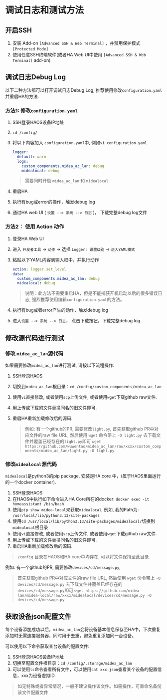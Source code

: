 # 调试日志和测试方法

## 开启SSH

1. 安装 Add-on `[Advanced SSH & Web Terminal]` ，并禁用保护模式 `[Protected Mode]`
2. 使用任意SSH终端软件(或者HA Web UI中使用 `[Advanced SSH & Web Terminal]` add-on)

## 调试日志Debug Log

以下二种方法都可以打开调试日志Debug Log, 推荐使用修改`configuration.yaml`并重启HA的方法.

### 方法1: 修改`configuration.yaml`

1. SSH登录HAOS设备IP地址
2. `cd /config/`
3. 将以下内容加入 `configuration.yaml`中, 例如`vi configuration.yaml`

   ```yaml
   logger:
     default: warn
     logs:
       custom_components.midea_ac_lan: debug
       midealocal: debug
   ```

   > 需要同时开启 `midea_ac_lan` 和 `midealocal`

4. 重启HA
5. 执行有bug或error的操作，触发debug log
6. 通过HA web UI ( `设置 --> 系统 --> 日志` )， 下载完整debug log文件

### 方法2： 使用 Action 动作

1. 登录HA Web UI
2. 进入 `开发者工具` -> `动作` -> 选择 `Logger: 设置级别` -> `进入YAML模式`
3. 粘贴以下YAML内容到输入框中，并执行动作

   ```yaml
   action: logger.set_level
   data:
     custom_components.midea_ac_lan: debug
     midealocal: debug
   ```

   > 说明：此方法不需要重启HA，但是不能捕获开机启动以后的很多错误日志, 强烈推荐使用编辑`configuration.yaml`的方法。

4. 执行有bug或者error产生的动作，触发debug log
5. 进入`设置 --> 系统 --> 日志`， 点击下载按钮，下载完整debug log

## 修改源代码进行测试

### 修改 `midea_ac_lan`源代码

如果需要修改`midea_ac_lan`进行测试, 请按以下流程操作:

1. SSH登录HAOS
2. 切换到`midea_ac_lan`根目录：`cd /config/custom_components/midea_ac_lan`
3. 使用`vi`直接修改, 或者使用`scp`上传文件, 或者使用`wget`下载github raw文件.
4. 用上传或下载的文件替换同名的旧文件即可.
5. 重启HA重新加载修改后的源码.

   > 例如: 有一个github的PR, 需要修改`light.py`,
   > 首先获取github PR中对应文件的raw file URL, 然后使用 `wget` 命令带上 `-O light.py` 去下载文件并覆盖已经存在的`light.py`即可
   > `wget https://github.com/wuwentao/midea_ac_lan/raw/xxxx/custom_components/midea_ac_lan/light.py -O light.py`

### 修改`midealocal`源代码

`midealocal`是python3的pip package, 安装是HA core 中，(属于HAOS里面运行的一个docker container).

1. SSH登录HAOS
2. 在HAOS中执行如下命令进入HA Core所在的docker: `docker exec -it homeassistant /bin/bash`
3. 使用`pip show midea-local`来获取`midealocal`, 例如, 我的Path为: `/usr/local/lib/python3.13/site-packages`
4. 使用`cd /usr/local/lib/python3.13/site-packages/midealocal/`切换到 `midealocal`根目录
5. 使用`vi`直接修改, 或者使用`scp`上传文件, 或者使用`wget`下载github raw文件.
6. 用上传或下载的文件替换同名的旧文件即可.
7. 重启HA重新加载修改后的源码.

> `/config` 目录在HAOS和HA core中均存在, 可以将文件保持至此目录.

例如: 有一个github的PR, 需要修改`devices/cd/message.py`,

> 首先获取github PR中对应文件的raw file URL, 然后使用 `wget` 命令带上 `-O devices/cd/message.py` 去下载文件并覆盖已经存在的`devices/cd/message.py`即可
> `wget https://github.com/midea-lan/midea-local/raw/xxxx/midealocal/devices/cd/message.py -O devices/cd/message.py`

## 获取设备json配置文件

每个设备添加成功以后，`midea_ac_lan`会将设备基本信息保存至HA中，下次重复添加时无需连接服务器，同时用于去重，避免重复添加同一台设备。

可以使用以下命令获取某台设备的配置文件:

1. SSH登录HAOS设备IP地址
2. 切换至配置文件根目录：`cd /config/.storage/midea_ac_lan`
3. 可以使用`ls`命令查看所有文件，可以使用`cat xxx.json`查看某个设备的配置信息，xxx为设备虚拟ID.

> 如无特殊或者异常情况，一般不建议操作该文件。如需操作，可重命名备份该文件配置文件
